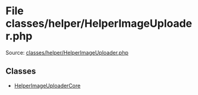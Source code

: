 File classes/helper/HelperImageUploader.php
=========

Source: [classes/helper/HelperImageUploader.php](https://github.com/PrestaShop/PrestaShop/blob/1.6.1.2/classes/helper/HelperImageUploader.php)


Classes
-------

* [HelperImageUploaderCore](class.HelperImageUploaderCore.md)

